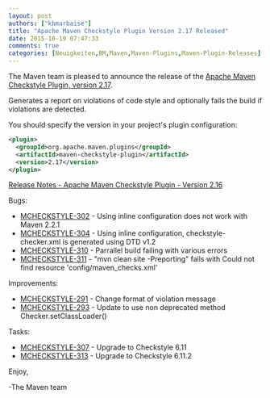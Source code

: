 ```yaml
---
layout: post
authors: ["khmarbaise"]
title: "Apache Maven Checkstyle Plugin Version 2.17 Released"
date: 2015-10-19 07:47:33
comments: true
categories: [Neuigkeiten,BM,Maven,Maven-Plugins,Maven-Plugin-Releases]
---
```

The Maven team is pleased to announce the release of the 
[Apache Maven Checkstyle Plugin, version 2.17](https://maven.apache.org/plugins/maven-checkstyle-plugin/).

Generates a report on violations of code style and optionally fails the build if violations are detected.

You should specify the version in your project's plugin configuration:

``` xml
<plugin>
  <groupId>org.apache.maven.plugins</groupId>
  <artifactId>maven-checkstyle-plugin</artifactId>
  <version>2.17</version>
</plugin>
``` 

<!-- more -->

[Release Notes - Apache Maven Checkstyle Plugin - Version 2.16](https://issues.apache.org/jira/secure/ReleaseNote.jspa?projectId=12317223&version=12333072)

Bugs:

 * [MCHECKSTYLE-302](https://issues.apache.org/jira/browse/MCHECKSTYLE-302) - Using inline configuration does not work with Maven 2.2.1
 * [MCHECKSTYLE-304](https://issues.apache.org/jira/browse/MCHECKSTYLE-304) - Using inline configuration, checkstyle-checker.xml is generated using DTD v1.2
 * [MCHECKSTYLE-310](https://issues.apache.org/jira/browse/MCHECKSTYLE-310) - Parrallel build failing with various errors
 * [MCHECKSTYLE-311](https://issues.apache.org/jira/browse/MCHECKSTYLE-311) - "mvn clean site -Preporting" fails with Could not find resource 'config/maven_checks.xml'

Improvements:

 * [MCHECKSTYLE-291](https://issues.apache.org/jira/browse/MCHECKSTYLE-291) - Change format of violation message
 * [MCHECKSTYLE-293](https://issues.apache.org/jira/browse/MCHECKSTYLE-293) - Update to use non deprecated method Checker.setClassLoader()

Tasks:

 * [MCHECKSTYLE-307](https://issues.apache.org/jira/browse/MCHECKSTYLE-307) - Upgrade to Checkstyle 6.11
 * [MCHECKSTYLE-313](https://issues.apache.org/jira/browse/MCHECKSTYLE-313) - Upgrade to Checkstyle 6.11.2


Enjoy,

-The Maven team

